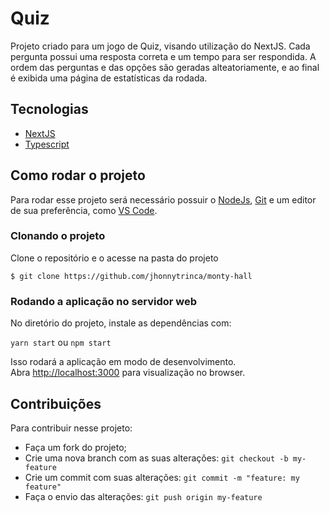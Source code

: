 # Quiz

Projeto criado para um jogo de Quiz, visando utilização do NextJS. Cada pergunta possui uma resposta correta e um tempo para ser respondida. A ordem das perguntas e das opções são geradas alteatoriamente, e ao final é exibida uma página de estatísticas da rodada.

## Tecnologias

- [NextJS](https://nextjs.org/docs/getting-started)
- [Typescript](https://www.typescriptlang.org/docs/)

## Como rodar o projeto

Para rodar esse projeto será necessário possuir o [NodeJs](https://nodejs.org/en/), [Git](https://git-scm.com/) e um editor de sua preferência, como [VS Code](https://code.visualstudio.com/).

### Clonando o projeto

Clone o repositório e o acesse na pasta do projeto

```
$ git clone https://github.com/jhonnytrinca/monty-hall
```

### Rodando a aplicação no servidor web

No diretório do projeto, instale as dependências com:

`yarn start` ou `npm start`

Isso rodará a aplicação em modo de desenvolvimento.\
Abra [http://localhost:3000](http://localhost:3000) para visualização no browser.

## Contribuições

Para contribuir nesse projeto:

- Faça um fork do projeto;
- Crie uma nova branch com as suas alterações: `git checkout -b my-feature`
- Crie um commit com suas alterações: `git commit -m "feature: my feature"`
- Faça o envio das alterações: `git push origin my-feature`
